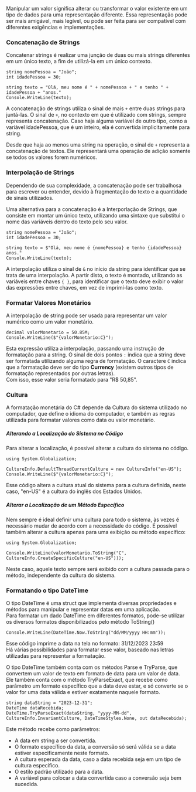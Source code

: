 Manipular um valor significa alterar ou transformar o valor existente em um tipo de dados para uma representação diferente. Essa representação pode ser mais amigável, mais legível, ou pode ser feita para ser compatível com diferentes exigências e implementações.

### Concatenação de Strings

Concatenar strings é realizar uma junção de duas ou mais strings diferentes em um único texto, a fim de utilizá-la em um único contexto.
```
string nomePessoa = "João";
int idadePessoa = 30;

string texto = "Olá, meu nome é " + nomePessoa + " e tenho " + idadePessoa + "anos."
Console.WriteLine(texto);
```

A concatenação de strings utiliza o sinal de mais `+` entre duas strings para juntá-las. O sinal de `+`, no contexto em que é utilizado com strings, sempre representa concatenação. Caso haja alguma variável de outro tipo, como a variável idadePessoa, que é um inteiro, ela é convertida implicitamente para string.

Desde que haja ao menos uma string na operação, o sinal de `+` representa a concatenação de textos. Ele representará uma operação de adição somente se todos os valores forem numéricos.

### Interpolação de Strings

Dependendo de sua complexidade, a concatenação pode ser trabalhosa para escrever ou entender, devido à fragmentação do texto e a quantidade de sinais utilizados.

Uma alternativa para a concatenação é a Interporlação de Strings, que consiste em montar um único texto, utilizando uma sintaxe que substitui o nome das variáveis dentro do texto pelo seu valor.
```
string nomePessoa = "João";
int idadePessoa = 30;

string texto = $"Olá, meu nome é {nomePessoa} e tenho {idadePessoa} anos."
Console.WriteLine(texto);
```

A interpolação utiliza o sinal de `&` no início da string para identificar que se trata de uma interpolação. A partir disto, o texto é montado, utilizando as variáveis entre chaves `{ }`, para identificar que o texto deve exibir o valor das expressões entre chaves, em vez de imprimí-las como texto.

### Formatar Valores Monetários

A interpolação de string pode ser usada para representar um valor numérico como um valor monetário.
```
decimal valorMonetario = 50.85M;
Console.WriteLine($"{valorMonetario:C}");
```

Esta expressão utiliza a interpolação, passando uma instrução de formatação para a string. O sinal de dois pontos `:` indica que a string deve ser formatada utilizando alguma regra de formatação. O caractere `C` indica que a formatação deve ser do tipo **Currency** (existem outros tipos de formatação representados por outras letras).  
Com isso, esse valor seria formatado para "R$ 50,85".

### Cultura

A formatação monetária do C# depende da Cultura do sistema utilizado no computador, que define o idioma do computador, e também as regras utilizada para formatar valores como data ou valor monetário.

##### Alterando a Localização do Sistema no Código

Para alterar a localização, é possível alterar a cultura do sistema no código.
```
using System.Globalization;

CultureInfo.DefaultThreadCurrentCulture = new CultureInfo("en-US");
Console.WriteLine($"{valorMonetario:C}");
```

Esse código altera a cultura atual do sistema para a cultura definida, neste caso, "en-US" é a cultura do inglês dos Estados Unidos.

##### Alterar a Localização de um Método Específico

Nem sempre é ideal definir uma cultura para todo o sistema, às vezes é necessário mudar de acordo com a necessidade do código.
É possível também alterar a cultura apenas para uma exibição ou método específico:
```
using System.Globalization;

Console.WriteLine(valorMonetario.ToString("C", CultureInfo.CreateSpecificCulture("en-US")));
```

Neste caso, aquele texto sempre será exibido com a cultura passada para o método, independente da cultura do sistema.

### Formatando o tipo DateTime

O tipo DateTime é uma struct que implementa diversas propriedades e métodos para manipular e representar datas em uma aplicação.  
Para formatar um dado DateTime em diferentes formatos, pode-se utilizar os diversos formatos disponibilizados pelo método ToString()
```
Console.WriteLine(DateTime.Now.ToString("dd/MM/yyyy HH:mm"));
```

Esse código imprime a data na tela no formato: 31/12/2023 23:59  
Há várias possibilidades para formatar esse valor, baseado nas letras utilizadas para representar a formatação.

O tipo DateTime também conta com os métodos Parse e TryParse, que convertem um valor de texto em formato de data para um valor de data.  
Ele também conta com o método TryParseExact, que recebe como parâmetro um formato específico que a data deve estar, e só converte se o valor for uma data válida e estiver exatamente naquele formato.
```
string dataString = "2023-12-31";
DateTime dataRecebida;
DateTime.TryParseExact(dataString, "yyyy-MM-dd", CultureInfo.InvariantCulture, DateTimeStyles.None, out dataRecebida);
```

Este método recebe como parâmetros:
- A data em string a ser convertida.
- O formato específico da data, a conversão só será válida se a data estiver especificamente neste formato.
- A cultura esperada da data, caso a data recebida seja em um tipo de cultura específico.
- O estilo padrão utilizado para a data.
- A variável para colocar a data convertida caso a conversão seja bem sucedida.